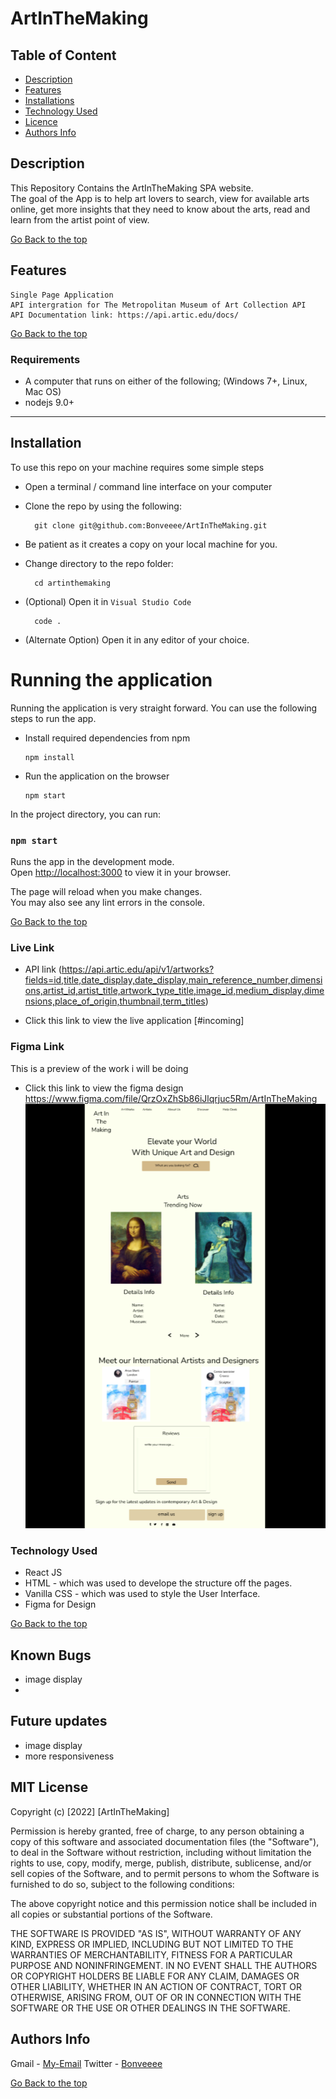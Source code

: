 # ArtInTheMaking

 ## Table of Content
 - [Description](#description)
 - [Features](#features)
 - [Installations](#installations)
 - [Technology  Used](#technology-Used)
 - [Licence](#licence)
 - [Authors Info](#Authors-Info)
 ## Description
 
 <p>This Repository Contains the ArtInTheMaking SPA website.<br> The goal of the App is to help art lovers to search, view for available arts online, get more insights that they need to know about the arts, read and learn from the artist point of view. 
 </p>
 
[Go Back to the top](#ArtInTheMaking)

## Features
    Single Page Application 
    API intergration for The Metropolitan Museum of Art Collection API  
    API Documentation link: https://api.artic.edu/docs/


[Go Back to the top](#ArtInTheMaking)
 ###  Requirements
 
- A computer that runs on either of the following; (Windows 7+, Linux, Mac OS)
- nodejs 9.0+
 ****
## Installation
To use this repo on your machine requires some simple steps
- Open a terminal / command line interface on your computer
- Clone the repo by using the following:

        git clone git@github.com:Bonveeee/ArtInTheMaking.git

- Be patient as it creates a copy on your local machine for you.
- Change directory to the repo folder:

        cd artinthemaking

- (Optional) Open it in ``Visual Studio Code``

        code .
- (Alternate Option) Open it in any editor of your choice. 

# Running the application

Running the application is very straight forward. You can use the following steps to run the app.

- Install required dependencies from npm

      npm install
- Run the application on the browser

      npm start
In the project directory, you can run:

### `npm start`

Runs the app in the development mode.\
Open [http://localhost:3000](http://localhost:3000) to view it in your browser.

The page will reload when you make changes.\
You may also see any lint errors in the console.


 [Go Back to the top](#ArtInTheMaking)
 
### Live Link
- API link (https://api.artic.edu/api/v1/artworks?fields=id,title,date_display,date_display,main_reference_number,dimensions,artist_id,artist_title,artwork_type_title,image_id,medium_display,dimensions,place_of_origin,thumbnail,term_titles)

- Click this link to view the live application [#incoming]

### Figma Link
  This is a preview of the work i will be doing
* Click this link to view the figma design https://www.figma.com/file/QrzOxZhSb86iJlqrjuc5Rm/ArtInTheMaking
 ![login](https://github.com/Bonveeee/ArtInTheMaking/blob/main/src/images/Screenshot%20from%202022-07-27%2013-29-57.png?raw=false)

### Technology  Used

* React JS 
* HTML - which was used to develope the structure off the pages.
* Vanilla CSS - which was used to style the User Interface.
* Figma for Design

[Go Back to the top](#ArtInTheMaking)

## Known Bugs
* image display 
* 
## Future updates
* image display
* more responsiveness
## MIT License

Copyright (c) [2022] [ArtInTheMaking] 

Permission is hereby granted, free of charge, to any person obtaining a copy
of this software and associated documentation files (the "Software"), to deal
in the Software without restriction, including without limitation the rights
to use, copy, modify, merge, publish, distribute, sublicense, and/or sell
copies of the Software, and to permit persons to whom the Software is
furnished to do so, subject to the following conditions:

The above copyright notice and this permission notice shall be included in all
copies or substantial portions of the Software.

THE SOFTWARE IS PROVIDED "AS IS", WITHOUT WARRANTY OF ANY KIND, EXPRESS OR
IMPLIED, INCLUDING BUT NOT LIMITED TO THE WARRANTIES OF MERCHANTABILITY,
FITNESS FOR A PARTICULAR PURPOSE AND NONINFRINGEMENT. IN NO EVENT SHALL THE
AUTHORS OR COPYRIGHT HOLDERS BE LIABLE FOR ANY CLAIM, DAMAGES OR OTHER
LIABILITY, WHETHER IN AN ACTION OF CONTRACT, TORT OR OTHERWISE, ARISING FROM,
OUT OF OR IN CONNECTION WITH THE SOFTWARE OR THE USE OR OTHER DEALINGS IN THE
SOFTWARE.

## Authors Info

Gmail - 
        [My-Email](bonochieng@gmail.com)
Twitter -
        [Bonveeee](https://twitter.com/bonveeee)

[Go Back to the top](#ArtInTheMaking)